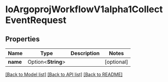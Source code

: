 # IoArgoprojWorkflowV1alpha1CollectEventRequest

## Properties

Name | Type | Description | Notes
------------ | ------------- | ------------- | -------------
**name** | Option<**String**> |  | [optional]

[[Back to Model list]](../README.md#documentation-for-models) [[Back to API list]](../README.md#documentation-for-api-endpoints) [[Back to README]](../README.md)



